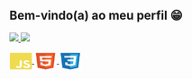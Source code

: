 ## Bem-vindo(a) ao meu perfil 😁

 <div>
   <a href="https://github.com/LeoFerreira23">
   <img height="180em" src="https://github-readme-stats.vercel.app/api?username=LeoFerreira23&show_icons=true&theme=tokyonight&include_commits=true&count_private=true"/>
   <img height="180em" src="https://github-readme-stats.vercel.app/api/top-langs/?username=LeoFerreira23&layout=compact&langs_count=6&theme=tokyonight"/>
</div>
    
<div style="display: inline_block"><br>
  <img align="center" alt="Js" height="30" width="40" src="https://raw.githubusercontent.com/devicons/devicon/master/icons/javascript/javascript-plain.svg">
  <img align="center" alt="HTML" height="30" width="40" src="https://raw.githubusercontent.com/devicons/devicon/master/icons/html5/html5-original.svg">
  <img align="center" alt="CSS" height="30" width="40" src="https://raw.githubusercontent.com/devicons/devicon/master/icons/css3/css3-original.svg">
</div>
 
<br>
 
